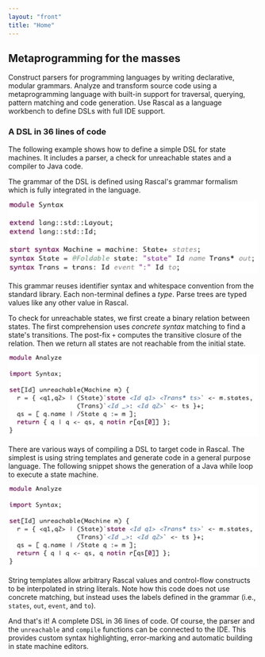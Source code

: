 ```yaml
---
layout: "front"
title: "Home"
---
```


## Metaprogramming for the masses

<p class="lead"> 

Construct parsers for programming languages by writing declarative, modular grammars. Analyze and transform source code using a metaprogramming language with built-in support for traversal, querying, pattern matching and code generation. Use Rascal as a language workbench to define DSLs with full IDE support.

</p>


### A DSL in 36 lines of code

The following example shows how to define a simple DSL for state machines. It includes a parser, a check for unreachable states and a compiler to Java code. 

The grammar of the DSL is defined using Rascal's grammar formalism which is fully integrated in the language.

![State machine syntax](/assets/img/SyntaxSTM.png "State machine syntax")

This grammar reuses identifier syntax and whitespace convention from the standard library. Each non-terminal defines a *type*. Parse trees are typed values like any other value in Rascal.

To check for unreachable states, we first create a binary relation between states. The first comprehension uses *concrete syntax* matching to find a state's transitions. The post-fix `+` computes the transitive closure of the relation. Then  we return all states are not reachable from the initial state.

![Checking for unreachable states](/assets/img/AnalyzeSTM.png "Checking for unreachable states")

There are various ways of compiling a DSL to target code in Rascal. The simplest is using string templates and generate code in a general purpose language. The following snippet shows the generation of a Java while loop to execute a state machine.

![Compiling state machines to Java](/assets/img/AnalyzeSTM.png "Compiling state machines to Java")

String templates allow arbitrary Rascal values and control-flow constructs to be interpolated in string literals. Note how this code does not use concrete matching, but instead uses the labels defined in the grammar (i.e., `states`, `out`, `event`, and `to`).

And that's it! A complete DSL in 36 lines of code. Of course, the parser and the `unreachable` and `compile` functions can be connected to the IDE. This provides custom syntax highlighting, error-marking and automatic building in state machine editors.





